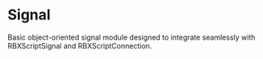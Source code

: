 # Signal
Basic object-oriented signal module designed to integrate seamlessly with RBXScriptSignal and RBXScriptConnection.
